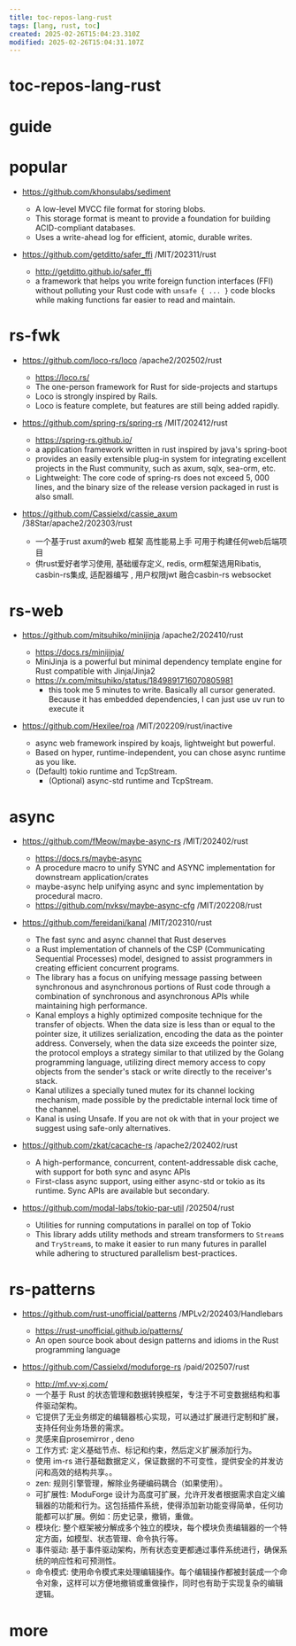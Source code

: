 ```yaml
---
title: toc-repos-lang-rust
tags: [lang, rust, toc]
created: 2025-02-26T15:04:23.310Z
modified: 2025-02-26T15:04:31.107Z
---
```


# toc-repos-lang-rust

# guide

# popular
- https://github.com/khonsulabs/sediment
  - A low-level MVCC file format for storing blobs.
  - This storage format is meant to provide a foundation for building ACID-compliant databases.
  - Uses a write-ahead log for efficient, atomic, durable writes.

- https://github.com/getditto/safer_ffi /MIT/202311/rust
  - http://getditto.github.io/safer_ffi
  - a framework that helps you write foreign function interfaces (FFI) without polluting your Rust code with `unsafe { ... }` code blocks while making functions far easier to read and maintain.
# rs-fwk
- https://github.com/loco-rs/loco /apache2/202502/rust
  - https://loco.rs/
  - The one-person framework for Rust for side-projects and startups
  - Loco is strongly inspired by Rails.
  - Loco is feature complete, but features are still being added rapidly.

- https://github.com/spring-rs/spring-rs /MIT/202412/rust
  - https://spring-rs.github.io/
  - a application framework written in rust inspired by java's spring-boot
  - provides an easily extensible plug-in system for integrating excellent projects in the Rust community, such as axum, sqlx, sea-orm, etc.
  - Lightweight: The core code of spring-rs does not exceed 5, 000 lines, and the binary size of the release version packaged in rust is also small.

- https://github.com/Cassielxd/cassie_axum /38Star/apache2/202303/rust
  - 一个基于rust axum的web 框架 高性能易上手 可用于构建任何web后端项目 
  - 供rust爱好者学习使用, 基础缓存定义, redis, orm框架选用Ribatis, casbin-rs集成, 适配器编写 , 用户权限jwt 融合casbin-rs websocket
# rs-web
- https://github.com/mitsuhiko/minijinja /apache2/202410/rust
  - https://docs.rs/minijinja/
  - MiniJinja is a powerful but minimal dependency template engine for Rust compatible with Jinja/Jinja2
  - https://x.com/mitsuhiko/status/1849891716070805981
    - this took me 5 minutes to write. Basically all cursor generated. Because it has embedded dependencies, I can just use uv run to execute it

- https://github.com/Hexilee/roa /MIT/202209/rust/inactive
  - async web framework inspired by koajs, lightweight but powerful.
  - Based on hyper, runtime-independent, you can chose async runtime as you like.
  - (Default) tokio runtime and TcpStream.
    - (Optional) async-std runtime and TcpStream.
# async
- https://github.com/fMeow/maybe-async-rs /MIT/202402/rust
  - https://docs.rs/maybe-async
  - A procedure macro to unify SYNC and ASYNC implementation for downstream application/crates
  - maybe-async help unifying async and sync implementation by procedural macro.
  - https://github.com/nvksv/maybe-async-cfg /MIT/202208/rust

- https://github.com/fereidani/kanal /MIT/202310/rust
  - The fast sync and async channel that Rust deserves
  - a Rust implementation of channels of the CSP (Communicating Sequential Processes) model, designed to assist programmers in creating efficient concurrent programs. 
  - The library has a focus on unifying message passing between synchronous and asynchronous portions of Rust code through a combination of synchronous and asynchronous APIs while maintaining high performance.
  - Kanal employs a highly optimized composite technique for the transfer of objects. When the data size is less than or equal to the pointer size, it utilizes serialization, encoding the data as the pointer address. Conversely, when the data size exceeds the pointer size, the protocol employs a strategy similar to that utilized by the Golang programming language, utilizing direct memory access to copy objects from the sender's stack or write directly to the receiver's stack. 
  - Kanal utilizes a specially tuned mutex for its channel locking mechanism, made possible by the predictable internal lock time of the channel. 
  - Kanal is using Unsafe. If you are not ok with that in your project we suggest using safe-only alternatives.

- https://github.com/zkat/cacache-rs /apache2/202402/rust
  - A high-performance, concurrent, content-addressable disk cache, with support for both sync and async APIs
  - First-class async support, using either async-std or tokio as its runtime. Sync APIs are available but secondary.

- https://github.com/modal-labs/tokio-par-util /202504/rust
  - Utilities for running computations in parallel on top of Tokio
  - This library adds utility methods and stream transformers to `Stream`s and `TryStream`s, to make it easier to run many futures in parallel while adhering to structured parallelism best-practices. 
# rs-patterns
- https://github.com/rust-unofficial/patterns /MPLv2/202403/Handlebars
  - https://rust-unofficial.github.io/patterns/
  - An open source book about design patterns and idioms in the Rust programming language

- https://github.com/Cassielxd/moduforge-rs /paid/202507/rust
  - http://mf.vv-xj.com/
  - 一个基于 Rust 的状态管理和数据转换框架，专注于不可变数据结构和事件驱动架构。
  - 它提供了无业务绑定的编辑器核心实现，可以通过扩展进行定制和扩展，支持任何业务场景的需求。
  - 灵感来自prosemirror , deno
  - 工作方式: 定义基础节点、标记和约束，然后定义扩展添加行为。
  - 使用 im-rs 进行基础数据定义，保证数据的不可变性，提供安全的并发访问和高效的结构共享。。
  - zen: 规则引擎管理，解除业务硬编码耦合（如果使用）。
  - 可扩展性: ModuForge 设计为高度可扩展，允许开发者根据需求自定义编辑器的功能和行为。这包括插件系统，使得添加新功能变得简单，任何功能都可以扩展。例如：历史记录，撤销，重做。
  - 模块化: 整个框架被分解成多个独立的模块，每个模块负责编辑器的一个特定方面，如模型、状态管理、命令执行等。
  - 事件驱动: 基于事件驱动架构，所有状态变更都通过事件系统进行，确保系统的响应性和可预测性。
  - 命令模式: 使用命令模式来处理编辑操作。每个编辑操作都被封装成一个命令对象，这样可以方便地撤销或重做操作，同时也有助于实现复杂的编辑逻辑。
# more
